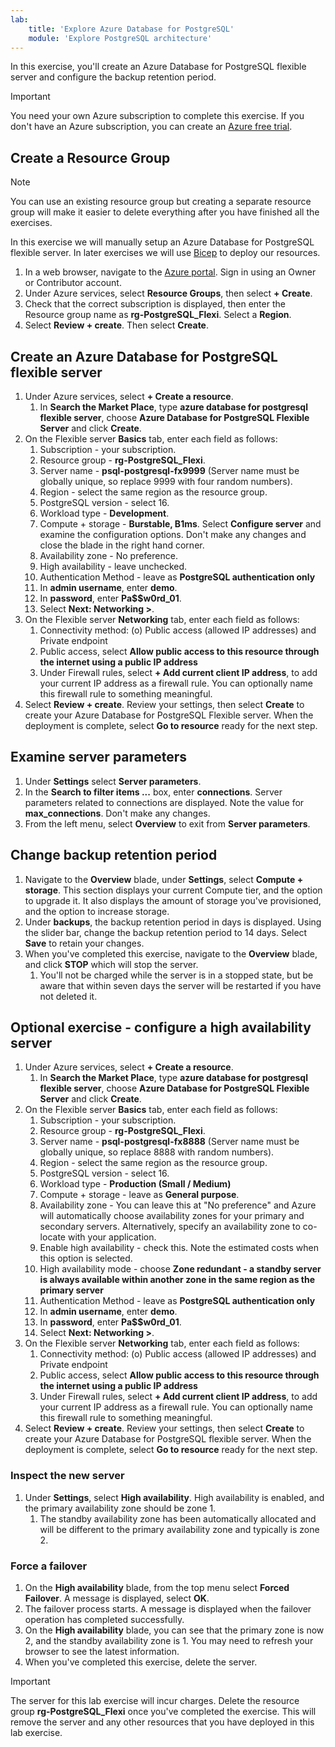 ```yaml
---
lab:
    title: 'Explore Azure Database for PostgreSQL'
    module: 'Explore PostgreSQL architecture'
---
```


In this exercise, you'll create an Azure Database for PostgreSQL flexible server and configure the backup retention period.

> [!IMPORTANT]
> You need your own Azure subscription to complete this exercise. If you don't have an Azure subscription, you can create an [Azure free trial](https://azure.microsoft.com/free).

## Create a Resource Group

> [!NOTE]
> You can use an existing resource group but creating a separate resource group will make it easier to delete everything after you have finished all the exercises.
>
> In this exercise we will manually setup an Azure Database for PostgreSQL flexible server.
> In later exercises we will use [Bicep](azure/azure-resource-manager/bicep/overview) to deploy our resources.

1. In a web browser, navigate to the [Azure portal](https://portal.azure.com). Sign in using an Owner or Contributor account.
2. Under Azure services, select **Resource Groups**, then select **+ Create**.
3. Check that the correct subscription is displayed, then enter the Resource group name as **rg-PostgreSQL_Flexi**. Select a **Region**.
4. Select **Review + create**. Then select **Create**.

## Create an Azure Database for PostgreSQL flexible server

1. Under Azure services, select **+ Create a resource**. 
    1. In **Search the Market Place**, type **azure database for postgresql flexible server**, choose **Azure Database for PostgreSQL Flexible Server** and click **Create**.
1. On the Flexible server **Basics** tab, enter each field as follows:
    1. Subscription - your subscription.
    1. Resource group - **rg-PostgreSQL_Flexi**.
    1. Server name - **psql-postgresql-fx9999** (Server name must be globally unique, so replace 9999 with four random numbers).
    1. Region - select the same region as the resource group.
    1. PostgreSQL version - select 16.
    1. Workload type - **Development**.
    1. Compute + storage - **Burstable, B1ms**. Select **Configure server** and examine the configuration options. Don't make any changes and close the blade in the right hand corner.
    1. Availability zone - No preference.
    1. High availability - leave unchecked.
    1. Authentication Method - leave as **PostgreSQL authentication only**
    1. In **admin username**, enter **demo**.
    1. In **password**, enter **Pa$$w0rd_01**.
    1. Select **Next: Networking >**.
1. On the Flexible server **Networking** tab, enter each field as follows:
    1. Connectivity method: (o) Public access (allowed IP addresses) and Private endpoint
    1. Public access, select **Allow public access to this resource through the internet using a public IP address**
    1. Under Firewall rules, select **+ Add current client IP address**, to add your current IP address as a firewall rule. You can optionally name this firewall rule to something meaningful.
1. Select **Review + create**. Review your settings, then select **Create** to create your Azure Database for PostgreSQL Flexible server. When the deployment is complete, select **Go to resource** ready for the next step.

## Examine server parameters

1. Under **Settings** select **Server parameters**.
1. In the **Search to filter items ...** box, enter **connections**. Server parameters related to connections are displayed. Note the value for **max_connections**. Don't make any changes.
1. From the left menu, select **Overview** to exit from **Server parameters**.

## Change backup retention period

1. Navigate to the **Overview** blade, under **Settings**, select **Compute + storage**. This section displays your current Compute tier, and the option to upgrade it. It also displays the amount of storage you've provisioned, and the option to increase storage.
1. Under **backups**, the backup retention period in days is displayed. Using the slider bar, change the backup retention period to 14 days. Select **Save** to retain your changes.
1. When you've completed this exercise, navigate to the **Overview** blade, and click **STOP** which will stop the server.
    1. You'll not be charged while the server is in a stopped state, but be aware that within seven days the server will be restarted if you have not deleted it.

## Optional exercise - configure a high availability server

1. Under Azure services, select **+ Create a resource**.
    1. In **Search the Market Place**, type **azure database for postgresql flexible server**, choose **Azure Database for PostgreSQL Flexible Server** and click **Create**.
1. On the Flexible server **Basics** tab, enter each field as follows:
    1. Subscription - your subscription.
    1. Resource group - **rg-PostgreSQL_Flexi**.
    1. Server name - **psql-postgresql-fx8888** (Server name must be globally unique, so replace 8888 with random numbers).
    1. Region - select the same region as the resource group.
    1. PostgreSQL version - select 16.
    1. Workload type - **Production (Small / Medium)**
    1. Compute + storage - leave as **General purpose**.
    1. Availability zone - You can leave this at "No preference" and Azure will automatically choose availability zones for your primary and secondary servers. Alternatively, specify an availability zone to co-locate with your application.
    1. Enable high availability - check this. Note the estimated costs when this option is selected.
    1. High availability mode - choose **Zone redundant - a standby server is always available within another zone in the same region as the primary server**
    1. Authentication Method - leave as **PostgreSQL authentication only**
    1. In **admin username**, enter **demo**.
    1. In **password**, enter **Pa$$w0rd_01**.
    1. Select **Next: Networking >**.
1. On the Flexible server **Networking** tab, enter each field as follows:
    1. Connectivity method: (o) Public access (allowed IP addresses) and Private endpoint
    1. Public access, select **Allow public access to this resource through the internet using a public IP address**
    1. Under Firewall rules, select **+ Add current client IP address**, to add your current IP address as a firewall rule. You can optionally name this firewall rule to something meaningful.
1. Select **Review + create**. Review your settings, then select **Create** to create your Azure Database for PostgreSQL flexible server. When the deployment is complete, select **Go to resource** ready for the next step.

### Inspect the new server

1. Under **Settings**, select **High availability**. High availability is enabled, and the primary availability zone should be zone 1.
    1. The standby availability zone has been automatically allocated and will be different to the primary availability zone and typically is zone 2.

### Force a failover

1. On the **High availability** blade, from the top menu select **Forced Failover**. A message is displayed, select **OK**.
1. The failover process starts. A message is displayed when the failover operation has completed successfully.
1. On the **High availability** blade, you can see that the primary zone is now 2, and the standby availability zone is 1. You may need to refresh your browser to see the latest information.
1. When you've completed this exercise, delete the server.

> [!IMPORTANT]
> The server for this lab exercise will incur charges. Delete the resource group **rg-PostgreSQL_Flexi** once you've completed the exercise.
> This will remove the server and any other resources that you have deployed in this lab exercise.

